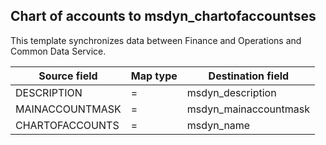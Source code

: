 ## Chart of accounts to msdyn_chartofaccountses

This template synchronizes data between Finance and Operations and Common Data Service.

Source field | Map type | Destination field
---|---|---
DESCRIPTION | = | msdyn_description
MAINACCOUNTMASK | = | msdyn_mainaccountmask
CHARTOFACCOUNTS | = | msdyn_name
